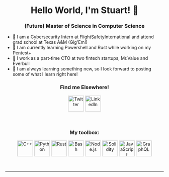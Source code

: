 <h1 align="center">Hello World, I'm Stuart! 👋</h1>
<h3 align="center">(Future) Master of Science in Computer Science</h3>
<div>

- 🤝 I am a Cybersecurity Intern at FlightSafetyInternational and attend grad school at Texas A&M (Gig'Em!)
- 🌱 I am currently learning Powershell and Rust while working on my Pentest+
- 🔭 I work as a part-time CTO at two fintech startups, Mr.Value and Everbull
- 📝 I am always learning something new, so I look forward to posting some of what I learn right here!
</div>

<h3 align="center">Find me Elsewhere!</h3>
<div align="center">
<img align="center" alt="Twitter" width="50px" src="https://img.icons8.com/ios/100/000000/twitter--v2.png"/>
<img align="center" alt="LinkedIn" width="50px" src="https://img.icons8.com/material-outlined/24/000000/linkedin--v2.png" />
</div>
<br /><br />

<h3 align="center">My toolbox:</h3>
<!--
Order by most proficient!
-->
<!--C/C++, Python, Rust, Bash, Node, Solidity, GraphQL -->
<div align="center">
<img align="center" alt="C++" width="50px" src="https://img.icons8.com/ios/50/000000/c-plus-plus-logo.png" />
<img align="center" alt="Python" width="50px" src="https://img.icons8.com/ios/50/000000/python--v1.png" />
<img align="center" alt="Rust" width="50px" src="https://img.icons8.com/external-tal-revivo-color-tal-revivo/24/000000/external-rust-is-a-multi-paradigm-system-programming-language-logo-color-tal-revivo.png"/>
<img align="center" alt="Bash" width="50px"src="https://img.icons8.com/ios-filled/50/000000/console.png"/>
<img align="center" alt="Node.js" width="50px" src="https://img.icons8.com/windows/32/000000/node-js.png"/>
<img align="center" alt="Solidity" width="50px" src="https://img.icons8.com/ios-filled/50/000000/solidity.png"/>
<img align="center" alt="JavaScript" width="50px" src="https://img.icons8.com/ios/50/000000/javascript--v1.png" />
<img align="center" alt="GraphQL" width="50px" src="https://img.icons8.com/external-tal-revivo-bold-tal-revivo/24/000000/external-graphql-an-open-source-data-query-and-manipulation-language-for-api-logo-bold-tal-revivo.png"/>
</div>
<br /><br />

---

<!--[website]:-->
[twitter]: https://twitter.com/thes_s_nelson
[linkedin]: https://www.linkedin.com/in/stuart-nelson/
